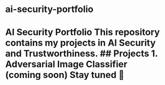 # ai-security-portfolio
# AI Security Portfolio This repository contains my projects in AI Security and Trustworthiness.  ## Projects 1. Adversarial Image Classifier (coming soon)  Stay tuned 🚀
